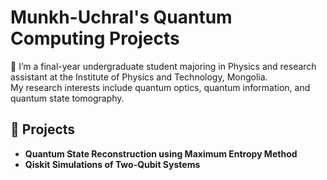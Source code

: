# Munkh-Uchral's Quantum Computing Projects

👋 I’m a final-year undergraduate student majoring in Physics and research assistant at the Institute of Physics and Technology, Mongolia.  
My research interests include quantum optics, quantum information, and quantum state tomography.

## 🔬 Projects
- **Quantum State Reconstruction using Maximum Entropy Method**
- **Qiskit Simulations of Two-Qubit Systems**

